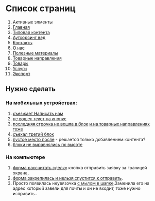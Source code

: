# Список страниц

1.  Активные элменты
2.  [Главная](https://annavara.github.io/promsibural-host/index.html)
3.  [Типовая контента](https://annavara.github.io/promsibural-host/content.html)
4.  [Аутсорсинг вэд](https://annavara.github.io/promsibural-host/outsourcing.html)
5.  [Контакты](https://annavara.github.io/promsibural-host/contacts.html)
6.  [О нас](https://annavara.github.io/promsibural-host/about.html)
7.  [Полезные материалы](https://annavara.github.io/promsibural-host/materials.html)
8.  [Товарные направления](https://annavara.github.io/promsibural-host/product_line.html)
9.  [Товары](https://annavara.github.io/promsibural-host/products.html)
10. [Услуги](https://annavara.github.io/promsibural-host/service.html)
11. [Экспорт](https://annavara.github.io/promsibural-host/export.html)

## Нужно сделать

### На мобильных устройствах:
1.  [съезжает Написать нам](http://skrinshoter.ru/s/230916/0VIrMv)
2.  [не вошел текст на кнопке](http://skrinshoter.ru/s/230916/3Crbnx)
3.  [последняя строчка не вошла в блок](http://skrinshoter.ru/s/230916/JA6nZp) [и на товарных направлениях тоже](http://skrinshoter.ru/s/230916/B6JC3t)
4.  [съехал третий блок](http://skrinshoter.ru/s/230916/jgCfjg)
5.  [пустое место после](http://skrinshoter.ru/s/230916/GX4Zak) - решается только добавлением контента?
6.  [блоки не выравнялись по высоте](http://skrinshoter.ru/s/230916/5vx9KU)

### На компьютере

1.  [форма рассчитать сделку](http://skrinshoter.ru/s/230916/3B3pjz)  кнопка отправить заявку за границей экрана,
2.  [форма закрепилась и нельзя спустится к отправить](http://skrinshoter.ru/s/230916/6rwp12).
3.  Просто появилась неувязочка [с мылом в шапке](http://skrinshoter.ru/s/270916/rOmS6U).Заменила его на адрес который завели для почты и он не входит, тоже нужно исправить..

